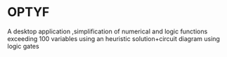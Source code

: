 # OPTYF
 A desktop application 
 ,simplification of numerical and logic functions exceeding 100 variables using an heuristic solution+circuit diagram using logic gates
